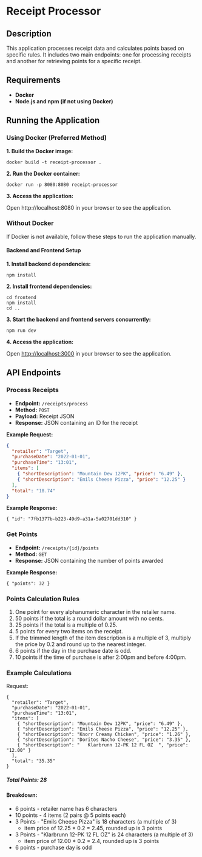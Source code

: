 # __Receipt Processor__
>
## __Description__

This application processes receipt data and calculates points based on specific rules. It includes two main endpoints: one for processing receipts and another for retrieving points for a specific receipt.

## __Requirements__
- __Docker__
- __Node.js and npm (if not using Docker)__

## __Running the Application__
### __Using Docker (Preferred Method)__
__1. Build the Docker image:__
```
docker build -t receipt-processor .
```
__2. Run the Docker container:__
``` 
docker run -p 8080:8080 receipt-processor
```
__3. Access the application:__

Open http://localhost:8080 in your browser to see the application.

### __Without Docker__
If Docker is not available, follow these steps to run the application manually.
#### __Backend and Frontend Setup__
__1. Install backend dependencies:__
```
npm install
```
__2. Install frontend dependencies:__
```
cd frontend
npm install
cd ..
```

__3. Start the backend and frontend servers concurrently:__
```
npm run dev
```

__4. Access the application:__

Open [http://localhost:3000](http://localhost:3000) in your browser to see the application.

## __API Endpoints__

### __Process Receipts__

- __Endpoint:__ `/receipts/process`
- __Method:__ `POST`
- __Payload:__ Receipt JSON
- __Response:__ JSON containing an ID for the receipt

__Example Request:__
```json
{
  "retailer": "Target",
  "purchaseDate": "2022-01-01",
  "purchaseTime": "13:01",
  "items": [
    { "shortDescription": "Mountain Dew 12PK", "price": "6.49" },
    { "shortDescription": "Emils Cheese Pizza", "price": "12.25" }
  ],
  "total": "18.74"
}
```
__Example Response:__
```
{ "id": "7fb1377b-b223-49d9-a31a-5a02701dd310" }
```
### __Get Points__
- __Endpoint:__ `/receipts/{id}/points`
- __Method:__ `GET`
- __Response:__ JSON containing the number of points awarded

__Example Response:__
```
{ "points": 32 }
```
### __Points Calculation Rules__
1. One point for every alphanumeric character in the retailer name.
2. 50 points if the total is a round dollar amount with no cents.
3. 25 points if the total is a multiple of 0.25.
4. 5 points for every two items on the receipt.
5. If the trimmed length of the item description is a multiple of 3, multiply the price by 0.2 and round up to the nearest integer.
6. 6 points if the day in the purchase date is odd.
7. 10 points if the time of purchase is after 2:00pm and before 4:00pm.

### __Example Calculations__
Request:
```
{
  "retailer": "Target",
  "purchaseDate": "2022-01-01",
  "purchaseTime": "13:01",
  "items": [
    { "shortDescription": "Mountain Dew 12PK", "price": "6.49" },
    { "shortDescription": "Emils Cheese Pizza", "price": "12.25" },
    { "shortDescription": "Knorr Creamy Chicken", "price": "1.26" },
    { "shortDescription": "Doritos Nacho Cheese", "price": "3.35" },
    { "shortDescription": "   Klarbrunn 12-PK 12 FL OZ  ", "price": "12.00" }
  ],
  "total": "35.35"
}
```
##### __Total Points: 28__

#### __Breakdown:__

- 6 points - retailer name has 6 characters
- 10 points - 4 items (2 pairs @ 5 points each)
- 3 Points - "Emils Cheese Pizza" is 18 characters (a multiple of 3)
  - item price of 12.25 * 0.2 = 2.45, rounded up is 3 points
- 3 Points - "Klarbrunn 12-PK 12 FL OZ" is 24 characters (a multiple of 3)
  - item price of 12.00 * 0.2 = 2.4, rounded up is 3 points
- 6 points - purchase day is odd